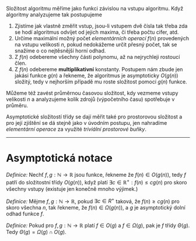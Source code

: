 Složitost algoritmu měříme jako funkci závislou na vstupu algoritmu. Když algoritmy analyzujeme tak postupujeme
1. Zjistíme jak vlastně změřit vstup, jsou-li vstupem dvě čísla tak třeba zda se hodí algoritmus odvíjet od jejich maxima, či třeba počtu cifer, atd.
2. Určíme maximální možný počet _elementárních operací_ $f(n)$ provedených na vstupu velikosti $n$, pokud nedokážeme určit přesný počet, tak se snažíme o co nejtěsnější horní odhad.
3. Z $f(n)$ odebereme všechny části polynomu, až na nejrychleji rostoucí člen.
4. Z $f(n)$ odebereme **multiplikativní** konstanty.
Postupem nám zbude jen jakási funkce $g(n)$ a řekneme, že algoritmus je asymptoticky $O(g(n))$ složitý, tedy v nejhorším případě mu roste složitost pomocí $g(n)$ funkce. 

Můžeme též zavést průměrnou časovou složitost, kdy vezmeme vstupy velikosti $n$ a analyzujeme kolik zdrojů (výpočetního času) spotřebuje v průměru. 

Asymptotické složitostí třídy se dají měřit také pro prostorovou složitost a pro její zjištění se dá stejně jako v úvodním postupu, jen nahradíme _elementární operace_ za využité _triviální prostorové buňky_.

---
# Asymptotická notace
*Definice:* Nechť $f,g: \mathbb{N} \to \mathbb{R}$ jsou funkce, řekneme že $f(n) \in O(g(n))$, tedy $f$ patří do složitostní třídy $O(g(n))$, když platí $\exists c \in \mathbb{R}^+: f(n)\leq cg(n)$ pro skoro všechny vstupy (existuje jen konečně mnoho výjimek.)

*Definice:* Mějme $f,g: \mathbb{N}\to \mathbb{\mathbb{R}}$, pokud $\exists c \in R^+$ taková, že $f(n) \geq c g(n)$ pro skoro všechna $n$, tak řekneme, že $f(n) \in \Omega(g(n))$, a $g$ je asymptotický dolní odhad funkce $f$. 

*Definice:* Pokud pro $f,g: \mathbb{N}\to \mathbb{R}$ platí $f \in O(g)$ a $f\in\Omega(g)$, pak je $f$ třídy $\Theta(g)$. Tedy $\Theta(g) = \Omega(g) \cap O(g)$.
